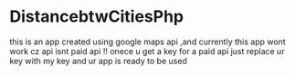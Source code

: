 # DistancebtwCitiesPhp


this is an app created using google maps api ,and currently this app wont work cz api isnt paid api !! onece u get a key for a  paid api just replace ur key with my key and ur app is ready to be used
